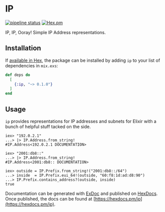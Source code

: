 # IP

[![pipeline status](https://gitlab.com/jimsy/ip/badges/master/pipeline.svg)](https://gitlab.com/jimsy/ip/commits/master)
[![Hex.pm](https://img.shields.io/hexpm/v/ip.svg)](https://hex.pm/packages/ip)

IP, IP, Ooray! Simple IP Address representations.

## Installation

If [available in Hex](https://hex.pm/docs/publish), the package can be installed
by adding `ip` to your list of dependencies in `mix.exs`:

```elixir
def deps do
  [
    {:ip, "~> 0.1.0"}
  ]
end
```

## Usage

`ip` provides representations for IP addresses and subnets for Elixir with a bunch of helpful stuff tacked on the side.

    iex> "192.0.2.1"
    ...> |> IP.Address.from_string!
    #IP.Address<192.0.2.1 DOCUMENTATION>

    iex> "2001:db8::"
    ...> |> IP.Address.from_string!
    #IP.Address<2001:db8:: DOCUMENTATION>

    iex> outside = IP.Prefix.from_string!("2001:db8::/64")
    ...> inside  = IP.Prefix.eui_64!(outside, "60:f8:1d:ad:d8:90")
    ...> IP.Prefix.contains_address?(outside, inside)
    true

Documentation can be generated with [ExDoc](https://github.com/elixir-lang/ex_doc)
and published on [HexDocs](https://hexdocs.pm). Once published, the docs can
be found at [https://hexdocs.pm/ip](https://hexdocs.pm/ip).

